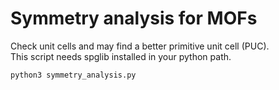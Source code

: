 # Symmetry analysis for MOFs 
Check unit cells and may find a better primitive unit cell (PUC).    
This script needs spglib installed in your python path.    

```python 
python3 symmetry_analysis.py 
```
